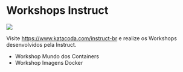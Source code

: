 # Workshops Instruct

[![](http://shields.katacoda.com/katacoda/instruct-br/count.svg)](https://www.katacoda.com/instruct-br "Get your profile on Katacoda.com")

Visite https://www.katacoda.com/instruct-br e realize os Workshops desenvolvidos pela Instruct.

 - Workshop Mundo dos Containers
 - Workshop Imagens Docker